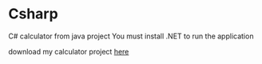 # Csharp
 C# calculator from java project
 You must install .NET to run the application

 download my calculator project [here](https://github.com/Khryz-Navarro/Csharp/releases/tag/v0.1)
